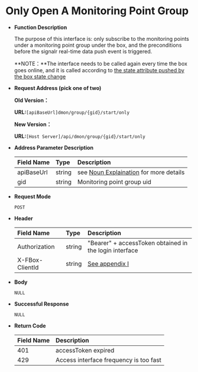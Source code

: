 # Only Open A Monitoring Point Group

* **Function Description**

  The purpose of this interface is: only subscribe to the monitoring points under a monitoring point group under the box, and the preconditions before the signalr real-time data push event is triggered.

   **NOTE：**The interface needs to be called again every time the box goes online, and it is called according to [the state attribute pushed by the box state change](https://app.gitbook.com/@upsilonauto/s/sdk-interface-and-http-interface/~/drafts/-MjCwKXsmrLO1KxUIV0Z/http-document-1/data-push/untitled-4%20)

* **Request Address \(pick one of two\)**

  **Old Version：**

   **URL:**`[apiBaseUrl]dmon/group/{gid}/start/only`

   **New Version：**

   **URL:**`[Host Server]/api/dmon/group/{gid}/start/only`

* **Address Parameter Description**

  | Field Name | Type | Description |
  | :--- | :--- | :--- |
  | apiBaseUrl | string | see [Noun Explaination](https://app.gitbook.com/@upsilonauto/s/sdk-interface-and-http-interface/~/drafts/-Mj8wlgyy_R51z8IfQDt/http-document-1/login-interface/noun-explain-or-fbox-document) for more details |
  | gid | string | Monitoring point group uid |

* **Request Mode**

   `POST`

* **Header**

  | Field Name | Type | Description |
  | :--- | :--- | :--- |
  | Authorization | string | "Bearer" + accessToken obtained in the login interface |
  | X-FBox-ClientId | string | [See appendix I](https://app.gitbook.com/@upsilonauto/s/sdk-interface-and-http-interface/~/drafts/-Mj96b3PNyYjsgMj5D8Y/http-document-1/appendix/untitled) |

* **Body**

   `NULL`

* **Successful Response**

  
   `NULL`

* **Return Code**

  | Field Name | Description |
  | :--- | :--- |
  | 401 | accessToken expired |
  | 429 | Access interface frequency is too fast |

